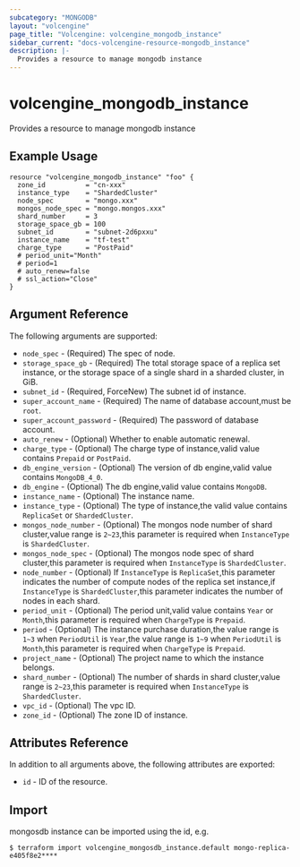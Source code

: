 ```yaml
---
subcategory: "MONGODB"
layout: "volcengine"
page_title: "Volcengine: volcengine_mongodb_instance"
sidebar_current: "docs-volcengine-resource-mongodb_instance"
description: |-
  Provides a resource to manage mongodb instance
---
```

# volcengine_mongodb_instance
Provides a resource to manage mongodb instance
## Example Usage
```hcl
resource "volcengine_mongodb_instance" "foo" {
  zone_id          = "cn-xxx"
  instance_type    = "ShardedCluster"
  node_spec        = "mongo.xxx"
  mongos_node_spec = "mongo.mongos.xxx"
  shard_number     = 3
  storage_space_gb = 100
  subnet_id        = "subnet-2d6pxxu"
  instance_name    = "tf-test"
  charge_type      = "PostPaid"
  # period_unit="Month"
  # period=1
  # auto_renew=false
  # ssl_action="Close"
}
```
## Argument Reference
The following arguments are supported:
* `node_spec` - (Required) The spec of node.
* `storage_space_gb` - (Required) The total storage space of a replica set instance, or the storage space of a single shard in a sharded cluster, in GiB.
* `subnet_id` - (Required, ForceNew) The subnet id of instance.
* `super_account_name` - (Required) The name of database account,must be `root`.
* `super_account_password` - (Required) The password of database account.
* `auto_renew` - (Optional) Whether to enable automatic renewal.
* `charge_type` - (Optional) The charge type of instance,valid value contains `Prepaid` or `PostPaid`.
* `db_engine_version` - (Optional) The version of db engine,valid value contains `MongoDB_4_0`.
* `db_engine` - (Optional) The db engine,valid value contains `MongoDB`.
* `instance_name` - (Optional) The instance name.
* `instance_type` - (Optional) The type of instance,the valid value contains `ReplicaSet` or `ShardedCluster`.
* `mongos_node_number` - (Optional) The mongos node number of shard cluster,value range is `2~23`,this parameter is required when `InstanceType` is `ShardedCluster`.
* `mongos_node_spec` - (Optional) The mongos node spec of shard cluster,this parameter is required when `InstanceType` is `ShardedCluster`.
* `node_number` - (Optional) If `InstanceType` is `ReplicaSet`,this parameter indicates the number of compute nodes of the replica set instance,if `InstanceType` is `ShardedCluster`,this parameter indicates the number of nodes in each shard.
* `period_unit` - (Optional) The period unit,valid value contains `Year` or `Month`,this parameter is required when `ChargeType` is `Prepaid`.
* `period` - (Optional) The instance purchase duration,the value range is `1~3` when `PeriodUtil` is `Year`,the value range is `1~9` when `PeriodUtil` is `Month`,this parameter is required when `ChargeType` is `Prepaid`.
* `project_name` - (Optional) The project name to which the instance belongs.
* `shard_number` - (Optional) The number of shards in shard cluster,value range is `2~23`,this parameter is required when `InstanceType` is `ShardedCluster`.
* `vpc_id` - (Optional) The vpc ID.
* `zone_id` - (Optional) The zone ID of instance.

## Attributes Reference
In addition to all arguments above, the following attributes are exported:
* `id` - ID of the resource.



## Import
mongosdb instance can be imported using the id, e.g.
```
$ terraform import volcengine_mongosdb_instance.default mongo-replica-e405f8e2****
```

